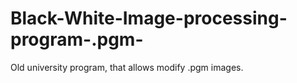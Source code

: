 # Black-White-Image-processing-program-.pgm-
Old university program, that allows modify .pgm images.
